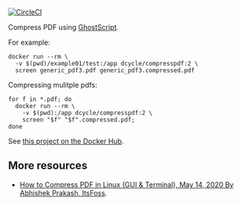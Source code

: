 [![CircleCI](https://circleci.com/gh/dcycle/docker-compresspdf.svg?style=svg)](https://circleci.com/gh/dcycle/docker-compresspdf)

Compress PDF using [GhostScript](https://www.ghostscript.com).

For example:

    docker run --rm \
      -v $(pwd)/example01/test:/app dcycle/compresspdf:2 \
      screen generic_pdf3.pdf generic_pdf3.compressed.pdf

Compressing mulitple pdfs:

    for f in *.pdf; do
      docker run --rm \
        -v $(pwd):/app dcycle/compresspdf:2 \
        screen "$f" "$f".compressed.pdf;
    done

See [this project on the Docker Hub](https://hub.docker.com/r/dcycle/compresspdf/).

More resources
-----

* [How to Compress PDF in Linux (GUI & Terminal), May 14, 2020 By Abhishek Prakash, ItsFoss](https://itsfoss.com/compress-pdf-linux/).
